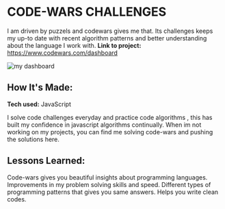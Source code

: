 # CODE-WARS CHALLENGES

I am driven by puzzels and codewars gives me that. Its challenges keeps my up-to date with recent algorithm patterns and better understanding about the language I work with.
**Link to project:** https://www.codewars.com/dashboard

![my dashboard](https://user-images.githubusercontent.com/107049081/198634200-ee3c963d-6d96-4a38-872f-a5f283d817fb.png)


## How It's Made:

**Tech used:** JavaScript

I solve code challenges everyday and practice code algorithms , this has built my confidence in javascript algorithms continually. When im not working on my projects, you can find me solving code-wars and pushing the solutions here.



## Lessons Learned:

Code-wars gives you beautiful insights about programming languages.
Improvements in my problem solving skills and speed.
Different types of programming patterns that gives you same answers.
Helps you write clean codes.




